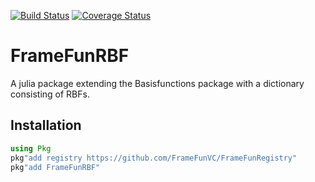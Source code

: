 [![Build Status](https://travis-ci.org/vincentcp/FrameFunRBF.jl.svg?branch=master)](https://travis-ci.org/FrameFunVC/FrameFunRBF.jl)
[![Coverage Status](https://coveralls.io/repos/github/FrameFunVC/FrameFunRBF.jl/badge.svg?branch=master)](https://coveralls.io/github/FrameFunVC/FrameFunRBF.jl?branch=master)
# FrameFunRBF
A julia package extending the Basisfunctions package with a dictionary consisting of RBFs.

## Installation
```julia
using Pkg
pkg"add registry https://github.com/FrameFunVC/FrameFunRegistry"
pkg"add FrameFunRBF"
```
